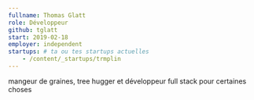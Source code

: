 ```yaml
---
fullname: Thomas Glatt
role: Développeur
github: tglatt
start: 2019-02-18
employer: independent
startups: # ta ou tes startups actuelles
    - /content/_startups/trmplin
---
```


mangeur de graines, tree hugger et développeur full stack pour certaines choses
